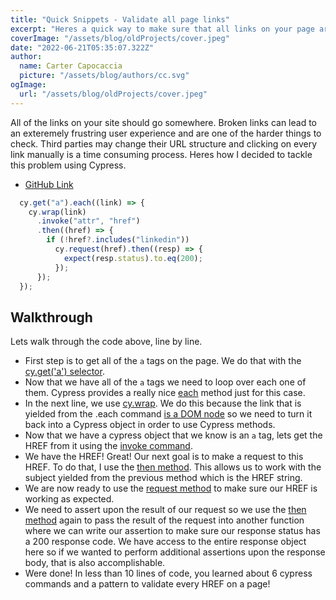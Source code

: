 ```yaml
---
title: "Quick Snippets - Validate all page links"
excerpt: "Heres a quick way to make sure that all links on your page are correct."
coverImage: "/assets/blog/oldProjects/cover.jpeg"
date: "2022-06-21T05:35:07.322Z"
author:
  name: Carter Capocaccia
  picture: "/assets/blog/authors/cc.svg"
ogImage:
  url: "/assets/blog/oldProjects/cover.jpeg"
---
```


All of the links on your site should go somewhere. Broken links can lead to an exteremely frustring user experience and are one of the harder things to check. Third parties may change their URL structure and clicking on every link manually is a time consuming process. Heres how I decided to tackle this problem using Cypress.

- [GitHub Link](https://github.com/Capocaccia/carterCapo/blob/master/cypress/support/commands.js)

```javascript
  cy.get("a").each((link) => {
    cy.wrap(link)
      .invoke("attr", "href")
      .then((href) => {
        if (!href?.includes("linkedin"))
          cy.request(href).then((resp) => {
            expect(resp.status).to.eq(200);
          });
      });
  });
```

## Walkthrough

Lets walk through the code above, line by line.

- First step is to get all of the `a` tags on the page. We do that with the [cy.get('a') selector](https://docs.cypress.io/api/commands/get).
- Now that we have all of the `a` tags we need to loop over each one of them. Cypress provides a really nice [each](https://docs.cypress.io/api/commands/each) method just for this case.
- In the next line, we use [cy.wrap](https://docs.cypress.io/api/commands/wrap#Arguments). We do this because the link that is yielded from the .each command [is a DOM node](https://docs.cypress.io/api/commands/get#Yields) so we need to turn it back into a Cypress object in order to use Cypress methods.
- Now that we have a cypress object that we know is an `a` tag, lets get the HREF from it using the [invoke command](https://docs.cypress.io/api/commands/invoke).
- We have the HREF! Great! Our next goal is to make a request to this HREF. To do that, I use the [then method](https://docs.cypress.io/api/commands/then). This allows us to work with the subject yielded from the previous method which is the HREF string.
- We are now ready to use the [request method](https://docs.cypress.io/api/commands/request) to make sure our HREF is working as expected.
- We need to assert upon the result of our request so we use the [then method](https://docs.cypress.io/api/commands/then) again to pass the result of the request into another function where we can write our assertion to make sure our response status has a 200 response code. We have access to the entire response object here so if we wanted to perform additional assertions upon the response body, that is also accomplishable.
- Were done! In less than 10 lines of code, you learned about 6 cypress commands and a pattern to validate every HREF on a page!
